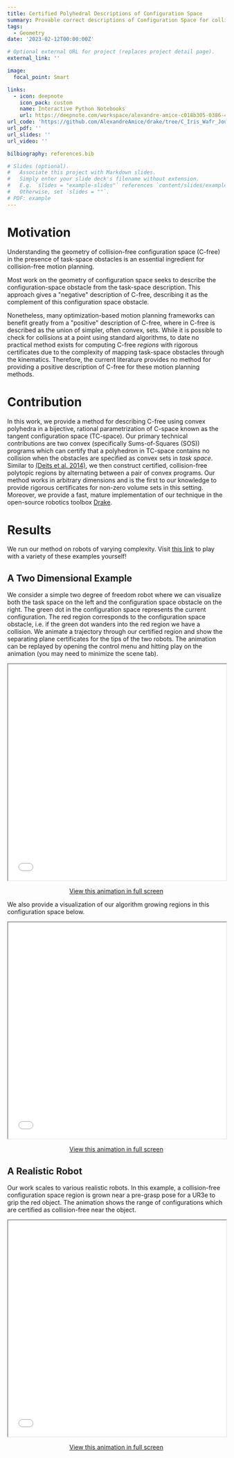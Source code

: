 ```yaml
---
title: Certified Polyhedral Descriptions of Configuration Space
summary: Provable correct descriptions of Configuration Space for collision-free motion planning
tags:
  - Geometry
date: '2023-02-12T00:00:00Z'

# Optional external URL for project (replaces project detail page).
external_link: ''

image:
  focal_point: Smart

links:
  - icon: deepnote
    icon_pack: custom
    name: Interactive Python Notebooks
    url: https://deepnote.com/workspace/alexandre-amice-c018b305-0386-4703-9474-01b867e6efea/project/C-IRIS-7e82e4f5-f47a-475a-aad3-c88093ed36c6/notebook/2d_example_bilinear_alternation-14f1ee8c795e499ca7f577b6885c10e9
url_code: 'https://github.com/AlexandreAmice/drake/tree/C_Iris_Wafr_Journal_Examples/C_Iris_Examples'
url_pdf: ''
url_slides: ''
url_video: ''

bilbiography: references.bib

# Slides (optional).
#   Associate this project with Markdown slides.
#   Simply enter your slide deck's filename without extension.
#   E.g. `slides = "example-slides"` references `content/slides/example-slides.md`.
#   Otherwise, set `slides = ""`.
# PDF: example
---
```

# Motivation

Understanding the geometry of collision-free configuration space (C-free) in the presence of task-space obstacles is an essential ingredient for collision-free motion planning.

Most work on the geometry of configuration space seeks to describe the configuration-space obstacle from the task-space description. This approach gives a "negative" description of C-free, describing it as the complement of this configuration space obstacle.

Nonetheless, many optimization-based motion planning frameworks can benefit greatly from a "positive" description of C-free, where in C-free is described as the union of simpler, often convex, sets. While it is possible to check for collisions at a point using standard algorithms, to date no practical method exists for computing C-free *regions* with rigorous certificates due to the complexity of mapping task-space obstacles through the kinematics. Therefore, the current literature provides no method for providing a positive description of C-free for these motion planning methods.

# Contribution
In this work, we provide a method for describing C-free using convex polyhedra in a bijective, rational parametrization of C-space known as the tangent configuration space (TC-space). Our primary technical contributions are two convex (specifically Sums-of-Squares (SOS)) programs which can certify that a polyhedron in TC-space contains no collision when the obstacles are specified as convex sets in *task space*. Similar to [(Deits et al. 2014)](https://groups.csail.mit.edu/robotics-center/public_papers/Deits14.pdf), we then construct certified, collision-free polytopic regions by alternating between a pair of convex programs. Our method works in arbitrary dimensions and is the first to our knowledge to provide rigorous certificates for non-zero volume sets in this setting. Moreover, we provide a fast, mature implementation of our technique in the open-source robotics toolbox [Drake](https://github.com/RobotLocomotion/drake).

# Results
We run our method on robots of varying complexity. Visit [this link](https://deepnote.com/workspace/alexandre-amice-c018b305-0386-4703-9474-01b867e6efea/project/C-IRIS-7e82e4f5-f47a-475a-aad3-c88093ed36c6/notebook/2d_example_bilinear_alternation-14f1ee8c795e499ca7f577b6885c10e9) to play with a variety of these examples yourself!

## A Two Dimensional Example
We consider a simple two degree of freedom robot where we can visualize both the task space on the left and the configuration space obstacle on the right. The green dot in the configuration space represents the current configuration. The red region corresponds to the configuration space obstacle, i.e. if the green dot wanders into the red region we have a collision. We animate a trajectory through our certified region and show the separating plane certificates for the tips of the two robots. The animation can be replayed by opening the control menu and hitting play on the animation (you may need to minimize the scene tab).
<iframe 
  width="100%"
  height="500"
  src="pinball_trajectory.html"
  frameborder="1"
  allow="accelerometer; autoplay; encrypted-media; gyroscope; picture-in-picture"
  allowfullscreen>
  name="pinball_trajectory"
</iframe>
<p><center><a href="pinball_trajectory.html" target="pinball_trajectory">View this animation in full screen</a></center></p>

We also provide a visualization of our algorithm growing regions in this configuration space below.

<iframe 
  src="pinball_growth.html"
  width="100%"
  height="500"
  frameborder="1"
  allow="accelerometer; autoplay; encrypted-media; gyroscope; picture-in-picture"
  allowfullscreen>
  name="pinball_trajectory"
</iframe>
<p><center><a href="pinball_growth.html" target="pinball_growth">View this animation in full screen</a></center></p>


## A Realistic Robot

Our work scales to various realistic robots. In this example, a collision-free configuration space region is grown near a pre-grasp pose for a UR3e to grip the red object. The animation shows the range of configurations which are certified as collision-free near the object.

<iframe 
  src="ur_single.html"
  width="100%"
  height="500"
  frameborder="1"
  allow="accelerometer; autoplay; encrypted-media; gyroscope; picture-in-picture"
  allowfullscreen>
  name="pinball_trajectory"
</iframe>
<p><center><a href="ur_single.html" target="ur_single">View this animation in full screen</a></center></p>
